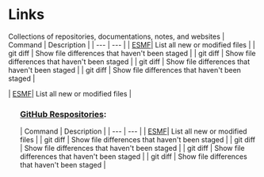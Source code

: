 # Links
Collections of repositories, documentations, notes, and websites
      | Command | Description |
      | --- | --- |
      | <a href="https://github.com/esmf-org/esmf">ESMF</a>| List all new or modified files |
      | git diff | Show file differences that haven't been staged |
      | git diff | Show file differences that haven't been staged |
      | git diff | Show file differences that haven't been staged |
      | git diff | Show file differences that haven't been staged |
<!DOCTYPE html>
<html lang="en">
  <head></head>
  <body>
      | <a href="https://github.com/esmf-org/esmf">ESMF</a>| List all new or modified files |
    <ol>
      <h3><a id="user-content-repository" href="#repository">GitHub Respositories</a>:</h3>
      | Command | Description |
      | --- | --- |
      | <a href="https://github.com/esmf-org/esmf">ESMF</a>| List all new or modified files |
      | git diff | Show file differences that haven't been staged |
      | git diff | Show file differences that haven't been staged |
      | git diff | Show file differences that haven't been staged |
      | git diff | Show file differences that haven't been staged |
    </ol>
  </body>
</html>
